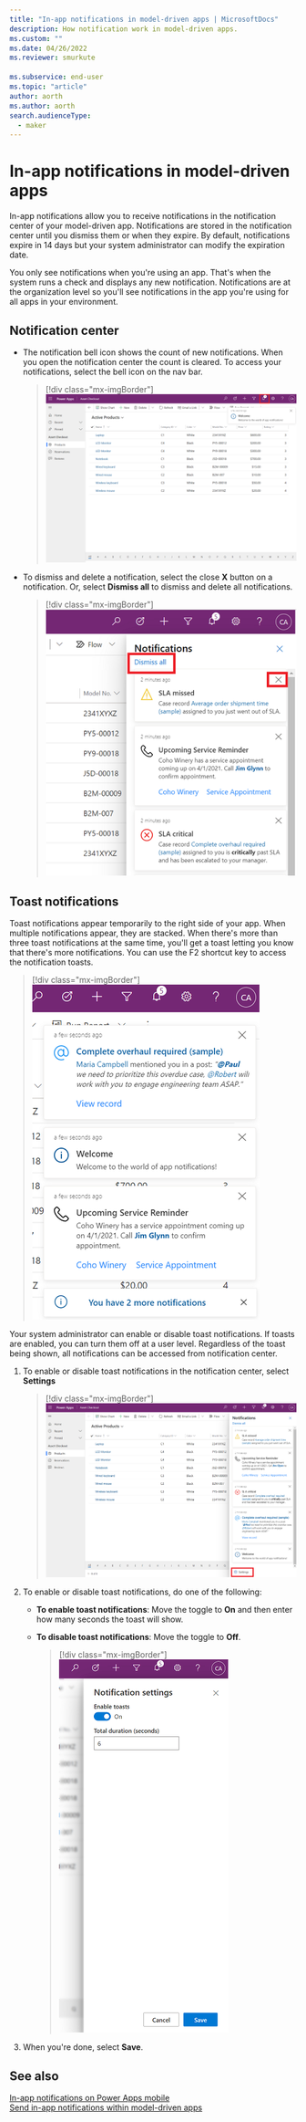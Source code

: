 ```yaml
---
title: "In-app notifications in model-driven apps | MicrosoftDocs"
description: How notification work in model-driven apps.
ms.custom: ""
ms.date: 04/26/2022
ms.reviewer: smurkute

ms.subservice: end-user
ms.topic: "article"
author: aorth
ms.author: aorth
search.audienceType: 
  - maker
---
```


# In-app notifications in model-driven apps

In-app notifications allow you to receive notifications in the notification center of your model-driven app. Notifications are stored in the notification center until you dismiss them or when they expire. By default, notifications expire in 14 days but your system administrator can modify the expiration date.

You only see notifications when you're using an app. That's when the system runs a check and displays any new notification. Notifications are at the organization level so you'll see notifications in the app you're using for all apps in your environment.
## Notification center

- The notification bell icon shows the count of new notifications. When you open the notification center the count is cleared. To access your notifications, select the bell icon on the nav bar. 


  > [!div class="mx-imgBorder"] 
  > ![Sample notifications in your app.](media/notifications-bell.png)  


- To dismiss and delete a notification, select the close **X** button on a notification. Or, select **Dismiss all** to dismiss and delete all notifications. 

  > [!div class="mx-imgBorder"] 
  > ![Select the close button to dismiss a notifications or select Dismiss all.](media/notifications-dismiss.png)  


## Toast notifications

Toast notifications appear temporarily to the right side of your app. When multiple notifications appear, they are stacked. When there's more than three toast notifications at the same time, you'll get a toast letting you know that there's more notifications. You can use the F2 shortcut key to access the notification toasts.

> [!div class="mx-imgBorder"] 
> ![Example on how toast notifications appear.](media/notifications-toast.png)  


Your system administrator can enable or disable toast notifications. If toasts are enabled, you can turn them off at a user level. Regardless of the toast being shown, all notifications can be accessed from notification center.

1. To enable or disable toast notifications in the notification center, select **Settings** 

   > [!div class="mx-imgBorder"] 
   > ![Notification settings menu.](media/notifications-settings.png)  

2. To enable or disable toast notifications, do one of the following:

    - **To enable toast notifications**: Move the toggle to **On** and then enter how many seconds the toast will show. 
    - **To disable toast notifications**: Move the toggle to **Off**.
   
       > [!div class="mx-imgBorder"] 
       > ![Enable to disable toast notifications.](media/notifications-2.png)  
   
 3. When you're done, select **Save**.  



## See also

[In-app notifications on Power Apps mobile](../mobile/mobile-notifications.md) </br>
[Send in-app notifications within model-driven apps](/powerapps/developer/model-driven-apps/clientapi/send-in-app-notifications)
